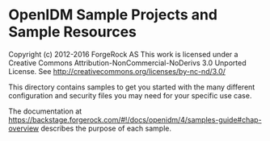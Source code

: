 OpenIDM Sample Projects and Sample Resources
====================================
Copyright (c) 2012-2016 ForgeRock AS
This work is licensed under a Creative Commons Attribution-NonCommercial-NoDerivs 3.0 Unported License.
See http://creativecommons.org/licenses/by-nc-nd/3.0/

This directory contains samples to get you started with the many different configuration and security files you may
need for your specific use case.

The documentation at https://backstage.forgerock.com/#!/docs/openidm/4/samples-guide#chap-overview
describes the purpose of each sample.